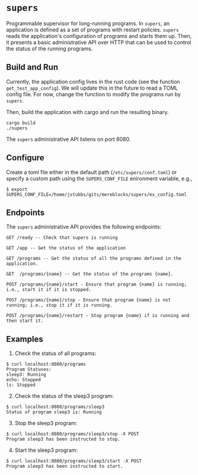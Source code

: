 # `supers`
Programmable supervisor for long-running programs. In `supers`, an application is defined as a set of programs with
restart policies. `supers` reads the application's configuration of programs and starts them up. Then, it presents a basic
administrative API over HTTP that can be used to control the status of the running programs.

## Build and Run

Currently, the application config lives in the rust code (see the function `get_test_app_config`). We will update this in the future to read a TOML config file. For now, change the function to modify the programs run by `supers`.

Then, build the application with cargo and run the resulting binary. 

```
cargo build
./supers
```

The `supers` administrative API listens on port 8080.


## Configure
Create a toml file either in the default path (`/etc/supers/conf.toml`) or specify a custom path using the `SUPERS_CONF_FILE`
enironment variable, e.g., 

```
$ export SUPERS_CONF_FILE=/home/jstubbs/gits/mereblocks/supers/ex_config.toml
```


## Endpoints

The `supers` administrative API provides the following endpoints:

```
GET /ready -- Check that supers is running

GET /app -- Get the status of the application

GET /programs -- Get the status of all the programs defined in the application.

GET  /programs/{name} -- Get the status of the programs {name}.

POST /programs/{name}/start - Ensure that program {name} is running; i.e., start it if it is stopped.

POST /programs/{name}/stop - Ensure that program {name} is not running; i.e., stop it if it is running.

POST /programs/{name}/restart - Stop program {name} if is running and then start it.
```

## Examples

1) Check the status of all programs: 

```
$ curl localhost:8080/programs
Program Statuses:
sleep3: Running
echo: Stopped
ls: Stopped
```

2) Check the status of the sleep3 program:

```
$ curl localhost:8080/programs/sleep3
Status of program sleep3 is: Running
```

3) Stop the sleep3 program:

```
$ curl localhost:8080/programs/sleep3/stop -X POST
Program sleep3 has been instructed to stop.
```

4) Start the sleep3 program:
```
$ curl localhost:8080/programs/sleep3/start -X POST
Program sleep3 has been instructed to start.
```